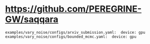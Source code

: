 # https://github.com/PEREGRINE-GW/saqqara

```console
examples/vary_noise/configs/arxiv_submission.yaml:  device: gpu
examples/vary_noise/configs/bounded_mcmc.yaml:  device: gpu

```
